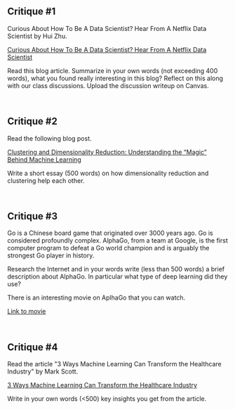 
## Critique #1

Curious About How To Be A Data Scientist? Hear From A Netflix Data Scientist
by Hui Zhu.

[Curious About How To Be A Data Scientist? Hear From A Netflix Data Scientist](https://towardsdatascience.com/a-peek-into-a-netflix-data-scientists-day-66bf3dacabb9)

Read this blog article. Summarize in your own words (not exceeding 400 words), what you found really interesting in this blog? Reflect on this along with our class discussions. Upload the discussion writeup on Canvas.

&nbsp;

## Critique #2

Read the following blog post.

[Clustering and Dimensionality Reduction: Understanding the “Magic” Behind Machine Learning](https://www.imperva.com/blog/clustering-and-dimensionality-reduction-understanding-the-magic-behind-machine-learning/)

Write a short essay (500 words) on how dimensionality reduction and clustering help each other.

&nbsp;

## Critique #3

Go is a Chinese board game that originated over 3000 years ago. Go is considered profoundly complex. AlphaGo, from a team at Google, is the first computer program to defeat a Go world champion and is arguably the strongest Go player in history.

Research the Internet and in your words write (less than 500 words) a brief description about AlphaGo. In particular what type of deep learning did they use?

There is an interesting movie on AplhaGo that you can watch.

[Link to movie](https://www.youtube.com/watch?v=WXuK6gekU1Y)

&nbsp;

## Critique #4

Read the article "3 Ways Machine Learning Can Transform the Healthcare Industry" by Mark Scott.

[3 Ways Machine Learning Can Transform the Healthcare Industry](https://aithority.com/machine-learning/3-ways-machine-learning-can-transform-the-healthcare-industry/)

Write in your own words (<500) key insights you get from the article.
